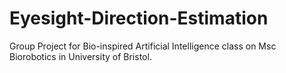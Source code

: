 # Eyesight-Direction-Estimation
Group Project for Bio-inspired Artificial Intelligence class on Msc Biorobotics in University of Bristol.

